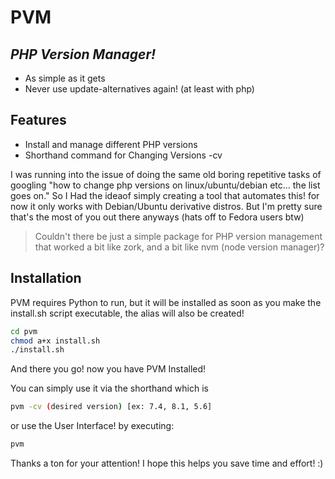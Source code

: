 # PVM
## _PHP Version Manager!_
- As simple as it gets
- Never use update-alternatives again! (at least with php)
    
## Features

- Install and manage different PHP versions
- Shorthand command for Changing Versions -cv

I was running into the issue of doing the same old boring repetitive tasks of googling "how to change php versions on linux/ubuntu/debian etc... the list goes on." So I Had the ideaof simply creating a tool that automates this! for now it only works with Debian/Ubuntu derivative distros. But I'm pretty sure that's the most of you out there anyways (hats off to Fedora users btw)

> Couldn't there be just a simple package for PHP version management that worked a bit like zork, and a bit like nvm (node version manager)?

## Installation

PVM requires Python to run, but it will be installed
as soon as you make the install.sh script executable,
the alias will also be created!


```sh
cd pvm
chmod a+x install.sh
./install.sh
```

And there you go! now you have PVM Installed!

You can simply use it via the shorthand which is

```sh
pvm -cv (desired version) [ex: 7.4, 8.1, 5.6]
```

or use the User Interface! by executing:
```sh
pvm
```

Thanks a ton for your attention! I hope this helps you save time and effort! :)